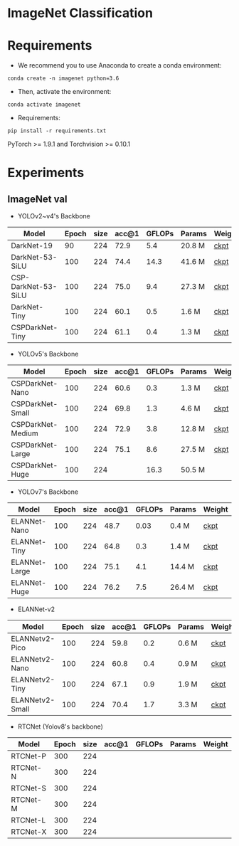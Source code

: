 # ImageNet Classification


# Requirements
- We recommend you to use Anaconda to create a conda environment:
```Shell
conda create -n imagenet python=3.6
```

- Then, activate the environment:
```Shell
conda activate imagenet
```

- Requirements:
```Shell
pip install -r requirements.txt 
```
PyTorch >= 1.9.1 and Torchvision >= 0.10.1

# Experiments
## ImageNet val

* YOLOv2~v4's Backbone

|    Model              | Epoch | size | acc@1 | GFLOPs | Params |  Weight |
|-----------------------|-------|------|-------|--------|--------|---------|
| DarkNet-19            | 90    | 224  |  72.9 | 5.4    | 20.8 M | [ckpt](https://github.com/yjh0410/image_classification_pytorch/releases/download/weight/darknet19.pth) |
| DarkNet-53-SiLU       | 100   | 224  |  74.4 | 14.3   | 41.6 M | [ckpt](https://github.com/yjh0410/image_classification_pytorch/releases/download/weight/darknet53_silu.pth) |
| CSP-DarkNet-53-SiLU   | 100   | 224  |  75.0 | 9.4    | 27.3 M | [ckpt](https://github.com/yjh0410/image_classification_pytorch/releases/download/weight/cspdarknet53_silu.pth) |
| DarkNet-Tiny          | 100   | 224  |  60.1 | 0.5    | 1.6 M  | [ckpt](https://github.com/yjh0410/image_classification_pytorch/releases/download/weight/darknet_tiny.pth) |
| CSPDarkNet-Tiny       | 100   | 224  |  61.1 | 0.4    | 1.3 M  | [ckpt](https://github.com/yjh0410/image_classification_pytorch/releases/download/weight/cspdarknet_tiny.pth) |

* YOLOv5's Backbone

|    Model            | Epoch | size | acc@1 | GFLOPs | Params |  Weight |
|---------------------|-------|------|-------|--------|--------|---------|
| CSPDarkNet-Nano     | 100   | 224  | 60.6  | 0.3    | 1.3 M  | [ckpt](https://github.com/yjh0410/image_classification_pytorch/releases/download/weight/cspdarknet_nano.pth) |
| CSPDarkNet-Small    | 100   | 224  | 69.8  | 1.3    | 4.6 M  | [ckpt](https://github.com/yjh0410/image_classification_pytorch/releases/download/weight/cspdarknet_small.pth) |
| CSPDarkNet-Medium   | 100   | 224  | 72.9  | 3.8    | 12.8 M | [ckpt](https://github.com/yjh0410/image_classification_pytorch/releases/download/weight/cspdarknet_medium.pth) |
| CSPDarkNet-Large    | 100   | 224  | 75.1  | 8.6    | 27.5 M | [ckpt](https://github.com/yjh0410/image_classification_pytorch/releases/download/weight/cspdarknet_large.pth) |
| CSPDarkNet-Huge     | 100   | 224  |       | 16.3   | 50.5 M |  |

* YOLOv7's Backbone

|    Model            | Epoch | size | acc@1 | GFLOPs | Params |  Weight |
|---------------------|-------|------|-------|--------|--------|---------|
| ELANNet-Nano        | 100   | 224  |  48.7 | 0.03   | 0.4 M  | [ckpt](https://github.com/yjh0410/image_classification_pytorch/releases/download/weight/yolov7_elannet_nano.pth) |
| ELANNet-Tiny        | 100   | 224  |  64.8 | 0.3    | 1.4 M  | [ckpt](https://github.com/yjh0410/image_classification_pytorch/releases/download/weight/yolov7_elannet_tiny.pth) |
| ELANNet-Large       | 100   | 224  |  75.1 | 4.1    | 14.4 M | [ckpt](https://github.com/yjh0410/image_classification_pytorch/releases/download/weight/yolov7_elannet_large.pth) |
| ELANNet-Huge        | 100   | 224  |  76.2 | 7.5    | 26.4 M | [ckpt](https://github.com/yjh0410/image_classification_pytorch/releases/download/weight/yolov7_elannet_huge.pth) |

* ELANNet-v2

|    Model            | Epoch | size | acc@1 | GFLOPs | Params |  Weight |
|---------------------|-------|------|-------|--------|--------|---------|
| ELANNetv2-Pico      | 100   | 224  |  59.8 | 0.2    | 0.6 M  | [ckpt](https://github.com/yjh0410/image_classification_pytorch/releases/download/weight/elannet_v2_pico.pth) |
| ELANNetv2-Nano      | 100   | 224  |  60.8 | 0.4    | 0.9 M  | [ckpt](https://github.com/yjh0410/image_classification_pytorch/releases/download/weight/elannet_v2_nano.pth) |
| ELANNetv2-Tiny      | 100   | 224  |  67.1 | 0.9    | 1.9 M  | [ckpt](https://github.com/yjh0410/image_classification_pytorch/releases/download/weight/elannet_v2_tiny.pth) |
| ELANNetv2-Small     | 100   | 224  |  70.4 | 1.7    | 3.3 M  | [ckpt](https://github.com/yjh0410/image_classification_pytorch/releases/download/weight/elannet_v2_small.pth) |

* RTCNet (Yolov8's backbone)

|    Model      | Epoch | size | acc@1 | GFLOPs | Params |  Weight |
|---------------|-------|------|-------|--------|--------|---------|
| RTCNet-P      | 300   | 224  |       |        |        |  |
| RTCNet-N      | 300   | 224  |       |        |        |  |
| RTCNet-S      | 300   | 224  |       |        |        |  |
| RTCNet-M      | 300   | 224  |       |        |        |  |
| RTCNet-L      | 300   | 224  |       |        |        |  |
| RTCNet-X      | 300   | 224  |       |        |        |  |
